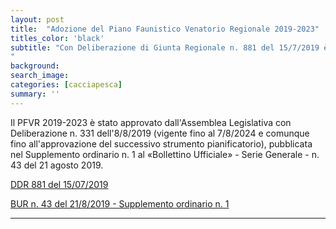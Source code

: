 ```yaml
---
layout: post
title:  "Adozione del Piano Faunistico Venatorio Regionale 2019-2023"
titles_color: 'black'
subtitle: "Con Deliberazione di Giunta Regionale n. 881 del 15/7/2019 è stato adottato il Piano Faunistico Venatorio Regionale 2019-2023.
"
background:
search_image:
categories: [cacciapesca]
summary: ''
---
```


Il PFVR 2019-2023 è stato approvato dall'Assemblea Legislativa con Deliberazione n. 331 dell'8/8/2019 (vigente fino al 7/8/2024 e comunque fino all'approvazione del successivo strumento pianificatorio), pubblicata nel Supplemento ordinario n. 1 al «Bollettino Ufficiale» - Serie Generale - n. 43 del 21 agosto 2019.

[DDR 881 del 15/07/2019](http://www.regione.umbria.it/documents/18/468346/DGR+Adozione+Piano+Faunistico+2019-2023/afdee2a1-e44a-4c7e-83a9-99e4050e610f)

[BUR n. 43 del 21/8/2019 - Supplemento ordinario n. 1](http://www.regione.umbria.it/documents/18/468346/Bollettino+43+agosto+2019+PFVR/7bb6e1e1-c663-4361-8b16-9dc09fcd040e)


---
